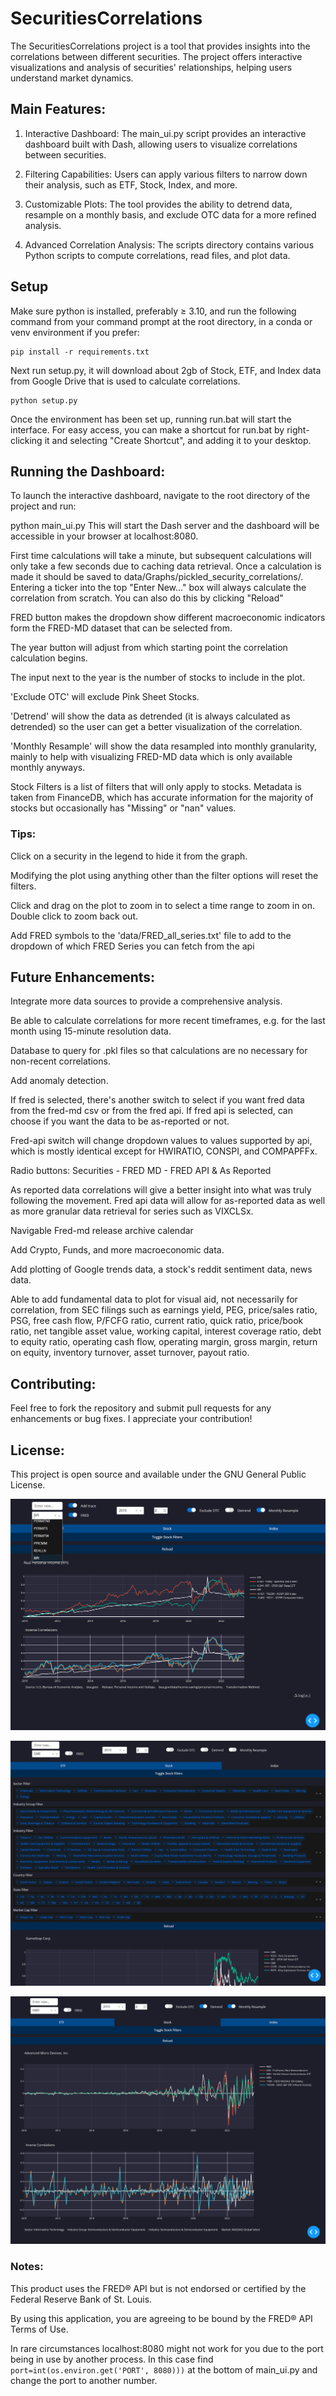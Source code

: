 # SecuritiesCorrelations

The SecuritiesCorrelations project is a tool that provides insights into the correlations between different securities.
The project offers interactive visualizations and analysis of securities' relationships, helping users understand market
dynamics.

## Main Features:

1. Interactive Dashboard: The main_ui.py script provides an interactive dashboard built with Dash, allowing users to
   visualize correlations between securities.

2. Filtering Capabilities: Users can apply various filters to narrow down their analysis, such as ETF, Stock, Index, and
   more.

3. Customizable Plots: The tool provides the ability to detrend data, resample on a monthly basis, and exclude OTC data
   for a more refined analysis.

4. Advanced Correlation Analysis: The scripts directory contains various Python scripts to compute correlations, read
   files, and plot data.

## Setup

Make sure python is installed, preferably ≥ 3.10, and run the following command from your command prompt at the root
directory, in a conda or venv environment if you prefer:

    pip install -r requirements.txt

Next run setup.py, it will download about 2gb of Stock, ETF, and Index data from Google Drive that is used to calculate
correlations.

    python setup.py

Once the environment has been set up, running run.bat will start the interface. For easy access, you can make a shortcut
for run.bat by right-clicking it and selecting "Create Shortcut", and adding it to your desktop.

## Running the Dashboard:

To launch the interactive dashboard, navigate to the root directory of the project and run:

python main_ui.py
This will start the Dash server and the dashboard will be accessible in your browser at localhost:8080.

First time calculations will take a minute, but subsequent calculations will only take a few seconds due to caching data
retrieval. Once a calculation is made it should be saved to data/Graphs/pickled_security_correlations/.
Entering a ticker into the top "Enter New..." box will always calculate the correlation from scratch. You can also do
this by clicking "Reload"

FRED button makes the dropdown show different macroeconomic indicators form the FRED-MD dataset that can be selected
from.

The year button will adjust from which starting point the correlation calculation begins.

The input next to the year is the number of stocks to include in the plot.

'Exclude OTC' will exclude Pink Sheet Stocks.

'Detrend' will show the data as detrended (it is always calculated as detrended) so the user can get a better
visualization of the correlation.

'Monthly Resample' will show the data resampled into monthly granularity, mainly to help with visualizing FRED-MD data
which is only available monthly anyways.

Stock Filters is a list of filters that will only apply to stocks. Metadata is taken from FinanceDB, which has accurate
information for the majority of stocks but occasionally has "Missing" or "nan" values.

### Tips:

Click on a security in the legend to hide it from the graph.

Modifying the plot using anything other than the filter options will reset the filters.

Click and drag on the plot to zoom in to select a time range to zoom in on. Double click to zoom back out.

Add FRED symbols to the 'data/FRED_all_series.txt' file to add to the dropdown of which FRED Series you can fetch from
the api

## Future Enhancements:

Integrate more data sources to provide a comprehensive analysis.

Be able to calculate correlations for more recent timeframes, e.g. for the last month using 15-minute resolution data.

Database to query for .pkl files so that calculations are no necessary for non-recent correlations.

Add anomaly detection.

If fred is selected, there's another switch to select if you want fred data from the fred-md csv or from the fred api.
If fred api is selected, can choose if you want the data to be as-reported or not.

Fred-api switch will change dropdown values to values supported by api, which is mostly identical except for HWIRATIO,
CONSPI, and COMPAPFFx.

Radio buttons: Securities - FRED MD - FRED API & As Reported

As reported data correlations will give a better insight into what was truly following the movement. Fred api data will
allow for as-reported data as well as more granular data retrieval for series such as VIXCLSx.

Navigable Fred-md release archive calendar

Add Crypto, Funds, and more macroeconomic data.

Add plotting of Google trends data, a stock's reddit sentiment data, news data.

Able to add fundamental data to plot for visual aid, not necessarily for correlation, from SEC filings such
as earnings yield, PEG, price/sales ratio, PSG, free cash flow, P/FCFG ratio, current ratio, quick ratio, price/book
ratio, net tangible asset value, working capital, interest coverage ratio, debt to equity ratio, operating cash flow,
operating margin, gross margin, return on equity, inventory turnover, asset turnover, payout ratio.

## Contributing:

Feel free to fork the repository and submit pull requests for any enhancements or bug fixes. I appreciate your
contribution!

## License:

This project is open source and available under the GNU General Public License.

![RPI Plot](ui/screenshots/RPI_fred_2010.png)

![Dropdown Filters](ui/screenshots/GME_filters.png)

![AMD Plot](ui/screenshots/AMD_detrended_monthly_2010.png)

### Notes:

This product uses the FRED® API but is not endorsed or certified by the Federal Reserve Bank of St. Louis.

By using this application, you are agreeing to be bound by the FRED® API Terms of Use.

In rare circumstances localhost:8080 might not work for you due to the port being in use by another process. In this
case find `port=int(os.environ.get('PORT', 8080)))` at the bottom of main_ui.py and change the port to another number.

